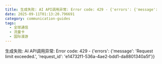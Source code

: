 ```yaml
---
title: 生成失败: AI API调用异常: Error code: 429 - {'errors': {'message': 'Request limit exceeded.', 'request_id': '474349c3-9e53-494e-83d0-d7c2c1fb4ace'}}
date: 2025-09-11T01:13:20.796691
category: communication-guides
tags:
  - 全球通信
  - 流量卡
  - 国际漫游
---
```


生成失败: AI API调用异常: Error code: 429 - {'errors': {'message': 'Request limit exceeded.', 'request_id': 'e14732f1-536a-4ae2-bdd1-da8801340a5f'}}